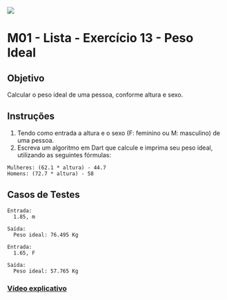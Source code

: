 ﻿![](https://i.imgur.com/xG74tOh.png)

# M01 - Lista - Exercício 13 - Peso Ideal

## Objetivo

Calcular o peso ideal de uma pessoa, conforme altura e sexo.

## Instruções

1. Tendo como entrada a altura e o sexo (F: feminino ou M: masculino) de uma pessoa.
2. Escreva um algoritmo em Dart que calcule e imprima seu peso ideal, utilizando as seguintes fórmulas:

```
Mulheres: (62.1 * altura) - 44.7
Homens: (72.7 * altura) - 58
```

## Casos de Testes

```
Entrada:
  1.85, m

Saída:
  Peso ideal: 76.495 Kg
```

```
Entrada:
  1.65, F

Saída:
  Peso ideal: 57.765 Kg
```

### [Vídeo explicativo](https://drive.google.com/file/d/1c2MpELgn15rJ_eyxXDN0PpnzidaIiROS/view?usp=sharing)
